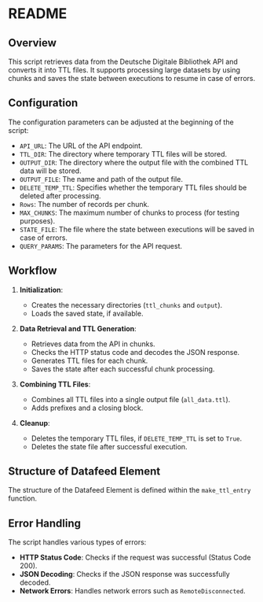 # README
## Overview
This script retrieves data from the Deutsche Digitale Bibliothek API and converts it into TTL files. It supports processing large datasets by using chunks and saves the state between executions to resume in case of errors.

## Configuration

The configuration parameters can be adjusted at the beginning of the script:

- `API_URL`: The URL of the API endpoint.
- `TTL_DIR`: The directory where temporary TTL files will be stored.
- `OUTPUT_DIR`: The directory where the output file with the combined TTL data will be stored.
- `OUTPUT_FILE`: The name and path of the output file.
- `DELETE_TEMP_TTL`: Specifies whether the temporary TTL files should be deleted after processing.
- `Rows`: The number of records per chunk.
- `MAX_CHUNKS`: The maximum number of chunks to process (for testing purposes).
- `STATE_FILE`: The file where the state between executions will be saved in case of errors.
- `QUERY_PARAMS`: The parameters for the API request.

## Workflow

1. **Initialization**:
   - Creates the necessary directories (`ttl_chunks` and `output`).
   - Loads the saved state, if available.

2. **Data Retrieval and TTL Generation**:
   - Retrieves data from the API in chunks.
   - Checks the HTTP status code and decodes the JSON response.
   - Generates TTL files for each chunk.
   - Saves the state after each successful chunk processing.

3. **Combining TTL Files**:
   - Combines all TTL files into a single output file (`all_data.ttl`).
   - Adds prefixes and a closing block.

4. **Cleanup**:
   - Deletes the temporary TTL files, if `DELETE_TEMP_TTL` is set to `True`.
   - Deletes the state file after successful execution.
  
## Structure of Datafeed Element

The structure of the Datafeed Element is defined within the `make_ttl_entry` function.

## Error Handling

The script handles various types of errors:
- **HTTP Status Code**: Checks if the request was successful (Status Code 200).
- **JSON Decoding**: Checks if the JSON response was successfully decoded.
- **Network Errors**: Handles network errors such as `RemoteDisconnected`.


